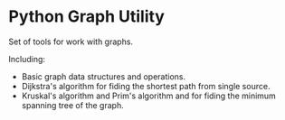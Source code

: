 # Python Graph Utility
Set of tools for work with graphs.

Including:
- Basic graph data structures and operations.
- Dijkstra's algorithm for fiding the shortest path from single source.
- Kruskal's algorithm and Prim's algorithm and for fiding the minimum spanning tree of the graph.


